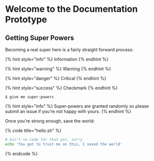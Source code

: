 # Welcome to the Documentation Prototype

## Getting Super Powers

Becoming a real super hero is a fairly straight forward process:

{% hint style="info" %}
Information
{% endhint %}

{% hint style="warning" %}
Warning
{% endhint %}

{% hint style="danger" %}
Critical
{% endhint %}

{% hint style="success" %}
Checkmark
{% endhint %}

```text
$ give me super-powers
```

{% hint style="info" %}
Super-powers are granted randomly so please submit an issue if you're not happy with yours.
{% endhint %}

Once you're strong enough, save the world:

{% code title="hello.sh" %}
```bash
# Ain't no code for that yet, sorry
echo 'You got to trust me on this, I saved the world'
```
{% endcode %}

